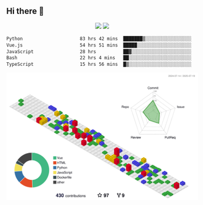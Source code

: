 ## Hi there 👋
<div align="center">
<span>  </span>
<img height="170px" src="https://github-readme-stats.vercel.app/api?username=bigQY&show_icons=true&count_private==true&v=3" /><span>        </span><img height="170px" src="https://github-readme-stats.vercel.app/api/top-langs/?username=bigQY&layout=compact&langs_count=8&hide=html&v=3" />
<span>  </span>
</div>
<div align="center">

<!--START_SECTION:waka-->

```txt
Python                     83 hrs 42 mins  ███████▒░░░░░░░░░░░░░░░░░   29.91 %
Vue.js                     54 hrs 51 mins  █████░░░░░░░░░░░░░░░░░░░░   19.60 %
JavaScript                 28 hrs          ██▓░░░░░░░░░░░░░░░░░░░░░░   10.01 %
Bash                       22 hrs 4 mins   ██░░░░░░░░░░░░░░░░░░░░░░░   07.89 %
TypeScript                 15 hrs 56 mins  █▒░░░░░░░░░░░░░░░░░░░░░░░   05.70 %
```

<!--END_SECTION:waka-->
</div>

![](./profile-3d-contrib/profile-gitblock.svg)
